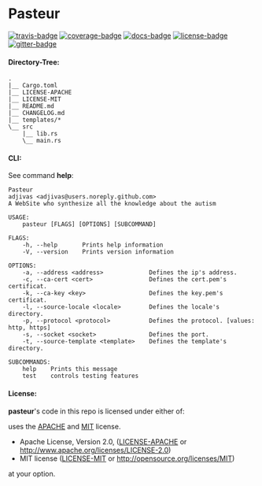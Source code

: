 # Pasteur

[![travis-badge][]][travis] [![coverage-badge][]][coverage] [![docs-badge][]][docs] [![license-badge][]][license] [![gitter-badge][]][gitter]

[license-badge]: https://img.shields.io/crates/l/cublas.svg?style=flat-square
[license]: https://github.com/adjivas/pasteur/blob/master/README.md#license
[docs-badge]: https://img.shields.io/badge/API-docs-blue.svg?style=flat-square
[docs]: http://adjivas.github.io/pasteur/pasteur
[gitter-badge]: https://badges.gitter.im/adjivas/pasteur.svg?style=flat-square
[gitter]: https://gitter.im/adjivas/pasteur?utm_source=badge&utm_medium=badge&utm_campaign=pr-badge
[travis-badge]: https://travis-ci.org/adjivas/pasteur.svg?branch=master&style=flat-square
[travis]: https://travis-ci.org/adjivas/pasteur
[coverage-badge]: https://coveralls.io/repos/github/adjivas/pasteur/badge.svg?branch=master&style=flat-square
[coverage]: https://coveralls.io/github/adjivas/pasteur?branch=master

#### Directory-Tree:
```shell
.
|__ Cargo.toml
|__ LICENSE-APACHE
|__ LICENSE-MIT
|__ README.md
|__ CHANGELOG.md
|__ templates/*
\__ src
    |__ lib.rs
    \__ main.rs
```

#### CLI:
See command **help**:
```shell
Pasteur
adjivas <adjivas@users.noreply.github.com>
A WebSite who synthesize all the knowledge about the autism

USAGE:
	pasteur [FLAGS] [OPTIONS] [SUBCOMMAND]

FLAGS:
    -h, --help       Prints help information
    -V, --version    Prints version information

OPTIONS:
    -a, --address <address>             Defines the ip's address.
    -c, --ca-cert <cert>                Defines the cert.pem's certificat.
    -k, --ca-key <key>                  Defines the key.pem's certificat.
    -l, --source-locale <locale>        Defines the locale's directory.
    -p, --protocol <protocol>           Defines the protocol. [values: http, https]
    -s, --socket <socket>               Defines the port.
    -t, --source-template <template>    Defines the template's directory.

SUBCOMMANDS:
    help    Prints this message
    test    controls testing features
```

#### License:
**pasteur**'s code in this repo is licensed under either of:

uses the [APACHE][license-mit] and [MIT][license-apache] license.
 * Apache License, Version 2.0, ([LICENSE-APACHE](LICENSE-APACHE) or http://www.apache.org/licenses/LICENSE-2.0)
 * MIT license ([LICENSE-MIT](LICENSE-MIT) or http://opensource.org/licenses/MIT)

[license-apache]: https://github.com/adjivas/pasteur/blob/master/LICENSE-APACHE
[license-mit]: https://github.com/adjivas/pasteur/blob/master/LICENSE-MIT

at your option.
